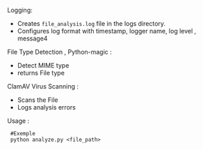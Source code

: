 Logging:
  - Creates `file_analysis.log` file in the logs directory.
  - Configures log format with timestamp, logger name, log level , message4

File Type Detection , Python-magic : 
  - Detect MIME type
  - returns File type

ClamAV Virus Scanning : 
  - Scans the File
  - Logs analysis errors

Usage :
 ```
  #Exemple 
  python analyze.py <file_path>
 ```
  
